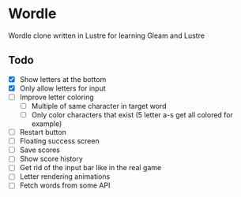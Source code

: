 # Wordle

Wordle clone written in Lustre for learning Gleam and Lustre

## Todo

- [x] Show letters at the bottom
- [x] Only allow letters for input
- [ ] Improve letter coloring
  - [ ] Multiple of same character in target word
  - [ ] Only color characters that exist (5 letter a-s get all colored for example)
- [ ] Restart button
- [ ] Floating success screen
- [ ] Save scores
- [ ] Show score history
- [ ] Get rid of the input bar like in the real game
- [ ] Letter rendering animations
- [ ] Fetch words from some API
